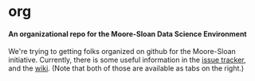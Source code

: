 org
===
#### An organizational repo for the Moore-Sloan Data Science Environment


We're trying to getting folks organized on github for the Moore-Sloan initiative. Currently, there is some useful information in the [issue tracker](https://github.com/msdse/org/issues), and the [wiki](https://github.com/msdse/org/wiki). (Note that both of those are available as tabs on the right.)
